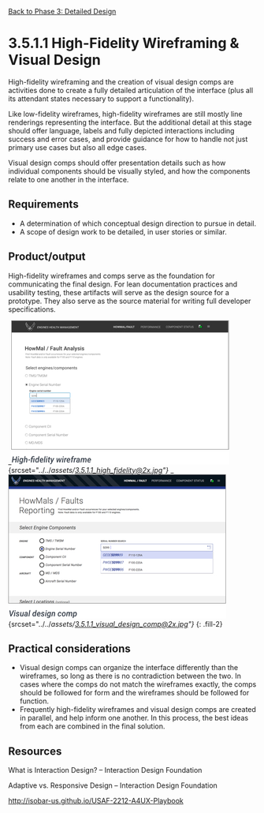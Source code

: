 [Back to Phase 3: Detailed Design](3-5-detailed.md)

# 3.5.1.1 High-Fidelity Wireframing & Visual Design

High-fidelity wireframing and the creation of visual design comps are activities done to create a fully detailed articulation of the interface (plus all its attendant states necessary to support a functionality). 

Like low-fidelity wireframes, high-fidelity wireframes are still mostly line renderings representing the interface. But the additional detail at this stage should offer language, labels and fully depicted interactions including success and error cases, and provide guidance for how to handle not just primary use cases but also all edge cases.

Visual design comps should offer presentation details such as how individual components should be visually styled, and how the components relate to one another in the interface.

## Requirements

- A determination of which conceptual design direction to pursue in detail.
- A scope of design work to be detailed, in user stories or similar.

## Product/output

High-fidelity wireframes and comps serve as the foundation for communicating the final design. For lean documentation practices and usability testing, these artifacts will serve as the design source for a prototype. They also serve as the source material for writing full developer specifications.

_![3.5.1.1-1](../_assets/3.5.1.1_high_fidelity.jpg){srcset="../../_assets/3.5.1.1_high_fidelity@2x.jpg"}_
_![3.5.1.1-2](../_assets/3.5.1.1_visual_design_comp.jpg){srcset="../../_assets/3.5.1.1_visual_design_comp@2x.jpg"}_
{: .fill-2}

## Practical considerations

- Visual design comps can organize the interface differently than the wireframes, so long as there is no contradiction between the two. In cases where the comps do not match the wireframes exactly, the comps should be followed for form and the wireframes should be followed for function.
- Frequently high-fidelity wireframes and visual design comps are created in parallel, and help inform one another. In this process, the best ideas from each are combined in the final solution.

## Resources

What is Interaction Design? – Interaction Design Foundation

Adaptive vs. Responsive Design – Interaction Design Foundation


http://isobar-us.github.io/USAF-2212-A4UX-Playbook
